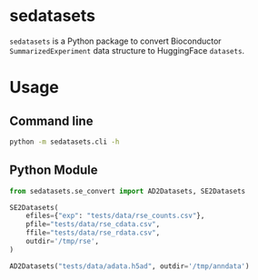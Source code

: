 # sedatasets

`sedatasets` is a Python package to convert Bioconductor
`SummarizedExperiment` data structure to HuggingFace `datasets`.


# Usage
## Command line
```bash
python -m sedatasets.cli -h
```

## Python Module
```python
from sedatasets.se_convert import AD2Datasets, SE2Datasets

SE2Datasets(
    efiles={"exp": "tests/data/rse_counts.csv"},
    pfile="tests/data/rse_cdata.csv",
    ffile="tests/data/rse_rdata.csv",
    outdir='/tmp/rse',
)

AD2Datasets("tests/data/adata.h5ad", outdir='/tmp/anndata')

```

